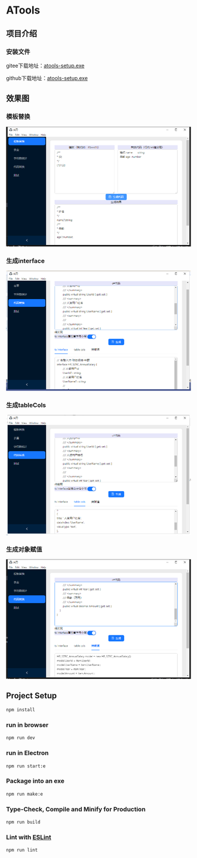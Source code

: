 # ATools

## 项目介绍

### 安装文件
gitee下载地址：[atools-setup.exe](https://gitee.com/louis100/atools/repository/blazearchive/v0.0.2.zip?Expires=1710751275&Signature=grcdf0cwBOdMXT1xqyfFTLuj33Tiy9RvVJ%2BVmibz1fk%3D)

github下载地址：[atools-setup.exe](https://objects.githubusercontent.com/github-production-release-asset-2e65be/773567838/2f882a76-c955-4139-8941-cf0d7279f2f2?X-Amz-Algorithm=AWS4-HMAC-SHA256&X-Amz-Credential=AKIAVCODYLSA53PQK4ZA%2F20240318%2Fus-east-1%2Fs3%2Faws4_request&X-Amz-Date=20240318T083624Z&X-Amz-Expires=300&X-Amz-Signature=03825538a6f24f9440bb82db184b7056c1b8ebf0256e052213ef06c878c9dfad&X-Amz-SignedHeaders=host&actor_id=6848705&key_id=0&repo_id=773567838&response-content-disposition=attachment%3B%20filename%3Datools-0.0.2.Setup.exe&response-content-type=application%2Foctet-stream)

## 效果图

### 模板替换
![模板替换](/public/desc/模板替换.png)

### 生成interface
![生成interface](/public/desc/生成interface.png) 

### 生成tableCols
![生成tableCols](/public/desc/生成tableCols.png) 

### 生成对象赋值
![生成对象赋值](/public/desc/生成对象赋值.png)


## Project Setup

```sh
npm install
```

### run in browser

```sh
npm run dev
```
### run in Electron
```sh
npm run start:e
```

### Package into an exe
```sh
npm run make:e
```

### Type-Check, Compile and Minify for Production

```sh
npm run build
```

### Lint with [ESLint](https://eslint.org/)

```sh
npm run lint
```



